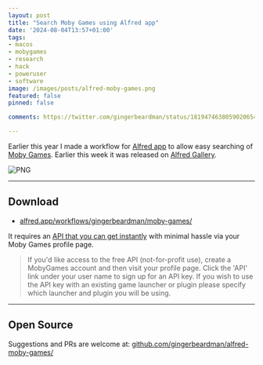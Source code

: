 ```yaml
---
layout: post
title: "Search Moby Games using Alfred app"
date: '2024-08-04T13:57+01:00'
tags:
- macos
- mobygames
- research
- hack
- poweruser
- software
image: /images/posts/alfred-moby-games.png
featured: false
pinned: false

comments: https://twitter.com/gingerbeardman/status/1819474638059020654

---
```


Earlier this year I made a workflow for [Alfred app](https://alfred.app) to allow easy searching of [Moby Games](https://www.mobygames.com). Earlier this week it was released on [Alfred Gallery](https://alfred.app/workflows/gingerbeardman/moby-games/).

![PNG](https://cdn.gingerbeardman.com/images/posts/alfred-moby-games.png)

----

## Download
- [alfred.app/workflows/gingerbeardman/moby-games/](https://alfred.app/workflows/gingerbeardman/moby-games/)

It requires an [API that you can get instantly](https://www.mobygames.com/info/api/) with minimal hassle via your Moby Games profile page.

> If you'd like access to the free API (not-for-profit use), create a MobyGames account and then visit your profile page. Click the 'API' link under your user name to sign up for an API key. If you wish to use the API key with an existing game launcher or plugin please specify which launcher and plugin you will be using.

----

## Open Source
Suggestions and PRs are welcome at: [github.com/gingerbeardman/alfred-moby-games/](https://github.com/gingerbeardman/alfred-moby-games/)
